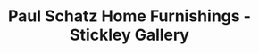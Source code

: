 ---
title: "Paul Schatz Home Furnishings - Stickley Gallery"
url: /eugene/paul-schatz-home-furnishings-stickley-gallery/
shop: bed
---